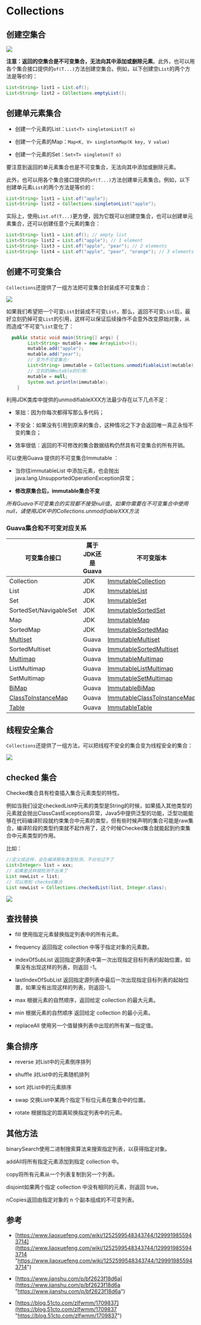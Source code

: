 # Collections

## 创建空集合

![](https://tva1.sinaimg.cn/large/e6c9d24ely1h0zybqtlb9j20v80av0ui.jpg)

**注意：返回的空集合是不可变集合，无法向其中添加或删除元素**。此外，也可以用各个集合接口提供的`of(T...)`方法创建空集合。例如，以下创建空`List`的两个方法是等价的：

```java
List<String> list1 = List.of();
List<String> list2 = Collections.emptyList();
```

## 创建单元素集合

*   创建一个元素的List：`List<T> singletonList(T o)`

*   创建一个元素的Map：`Map<K, V> singletonMap(K key, V value)`

*   创建一个元素的Set：`Set<T> singleton(T o)`

要注意到返回的单元素集合也是不可变集合，无法向其中添加或删除元素。

此外，也可以用各个集合接口提供的`of(T...)`方法创建单元素集合。例如，以下创建单元素`List`的两个方法是等价的：

```java
List<String> list1 = List.of("apple");
List<String> list2 = Collections.singletonList("apple");
```

实际上，使用`List.of(T...)`更方便，因为它既可以创建空集合，也可以创建单元素集合，还可以创建任意个元素的集合：

```java
List<String> list1 = List.of(); // empty list
List<String> list2 = List.of("apple"); // 1 element
List<String> list3 = List.of("apple", "pear"); // 2 elements
List<String> list4 = List.of("apple", "pear", "orange"); // 3 elements
```

## 创建不可变集合

`Collections`还提供了一组方法把可变集合封装成不可变集合：

![](https://tva1.sinaimg.cn/large/e6c9d24ely1h0zymcl3cdj20yx09276i.jpg)

如果我们希望把一个可变`List`封装成不可变`List`，那么，返回不可变`List`后，最好立刻扔掉可变`List`的引用，这样可以保证后续操作不会意外改变原始对象，从而造成“不可变”`List`变化了：

```java
  public static void main(String[] args) {
        List<String> mutable = new ArrayList<>();
        mutable.add("apple");
        mutable.add("pear");
        // 变为不可变集合:
        List<String> immutable = Collections.unmodifiableList(mutable);
        // 立刻扔掉mutable的引用:
        mutable = null;
        System.out.println(immutable);
    }
```

利用JDK类库中提供的unmodifiableXXX方法最少存在以下几点不足：

*   笨拙：因为你每次都得写那么多代码；

*   不安全：如果没有引用到原来的集合，这种情况之下才会返回唯一真正永恒不变的集合；

*   效率很低：返回的不可修改的集合数据结构仍然具有可变集合的所有开销。

可以使用Guava 提供的不可变集合Immutable ：

*   当你往immutableList 中添加元素，也会抛出java.lang.UnsupportedOperationException异常；

*   **修改原集合后，immutable集合不变**

*所有Guava不可变集合的实现都不接受null值*，*如果你需要在不可变集合中使用null，请使用JDK中的Collections.unmodifiableXXX方法*

### Guava集合和不可变对应关系

| **可变集合接口**                                                                                                                              | **属于JDK还是Guava** | **不可变版本**                                                                                                                                                                                      |
| --------------------------------------------------------------------------------------------------------------------------------------- | ---------------- | ---------------------------------------------------------------------------------------------------------------------------------------------------------------------------------------------- |
| Collection                                                                                                                              | JDK              | [ImmutableCollection](http://docs.guava-libraries.googlecode.com/git-history/release/javadoc/com/google/common/collect/ImmutableCollection.html "ImmutableCollection")                         |
| List                                                                                                                                    | JDK              | [ImmutableList](http://docs.guava-libraries.googlecode.com/git-history/release/javadoc/com/google/common/collect/ImmutableList.html "ImmutableList")                                           |
| Set                                                                                                                                     | JDK              | [ImmutableSet](http://docs.guava-libraries.googlecode.com/git-history/release/javadoc/com/google/common/collect/ImmutableSet.html "ImmutableSet")                                              |
| SortedSet/NavigableSet                                                                                                                  | JDK              | [ImmutableSortedSet](http://docs.guava-libraries.googlecode.com/git-history/release/javadoc/com/google/common/collect/ImmutableSortedSet.html "ImmutableSortedSet")                            |
| Map                                                                                                                                     | JDK              | [ImmutableMap](http://docs.guava-libraries.googlecode.com/git-history/release/javadoc/com/google/common/collect/ImmutableMap.html "ImmutableMap")                                              |
| SortedMap                                                                                                                               | JDK              | [ImmutableSortedMap](http://docs.guava-libraries.googlecode.com/git-history/release/javadoc/com/google/common/collect/ImmutableSortedMap.html "ImmutableSortedMap")                            |
| [Multiset](http://code.google.com/p/guava-libraries/wiki/NewCollectionTypesExplained#Multiset "Multiset")                               | Guava            | [ImmutableMultiset](http://docs.guava-libraries.googlecode.com/git-history/release/javadoc/com/google/common/collect/ImmutableMultiset.html "ImmutableMultiset")                               |
| SortedMultiset                                                                                                                          | Guava            | [ImmutableSortedMultiset](http://docs.guava-libraries.googlecode.com/git-history/release12/javadoc/com/google/common/collect/ImmutableSortedMultiset.html "ImmutableSortedMultiset")           |
| [Multimap](http://code.google.com/p/guava-libraries/wiki/NewCollectionTypesExplained#Multimap "Multimap")                               | Guava            | [ImmutableMultimap](http://docs.guava-libraries.googlecode.com/git-history/release/javadoc/com/google/common/collect/ImmutableMultimap.html "ImmutableMultimap")                               |
| ListMultimap                                                                                                                            | Guava            | [ImmutableListMultimap](http://docs.guava-libraries.googlecode.com/git-history/release/javadoc/com/google/common/collect/ImmutableListMultimap.html "ImmutableListMultimap")                   |
| SetMultimap                                                                                                                             | Guava            | [ImmutableSetMultimap](http://docs.guava-libraries.googlecode.com/git-history/release/javadoc/com/google/common/collect/ImmutableSetMultimap.html "ImmutableSetMultimap")                      |
| [BiMap](http://code.google.com/p/guava-libraries/wiki/NewCollectionTypesExplained#BiMap "BiMap")                                        | Guava            | [ImmutableBiMap](http://docs.guava-libraries.googlecode.com/git-history/release/javadoc/com/google/common/collect/ImmutableBiMap.html "ImmutableBiMap")                                        |
| [ClassToInstanceMap](http://code.google.com/p/guava-libraries/wiki/NewCollectionTypesExplained#ClassToInstanceMap "ClassToInstanceMap") | Guava            | [ImmutableClassToInstanceMap](http://docs.guava-libraries.googlecode.com/git-history/release/javadoc/com/google/common/collect/ImmutableClassToInstanceMap.html "ImmutableClassToInstanceMap") |
| [Table](http://code.google.com/p/guava-libraries/wiki/NewCollectionTypesExplained#Table "Table")                                        | Guava            | [ImmutableTable](http://docs.guava-libraries.googlecode.com/git-history/release/javadoc/com/google/common/collect/ImmutableTable.html "ImmutableTable")                                        |

## 线程安全集合

`Collections`还提供了一组方法，可以把线程不安全的集合变为线程安全的集合：

![](https://tva1.sinaimg.cn/large/e6c9d24ely1h0zz4oj14vj213p08ydi6.jpg)

## checked 集合

Checked集合具有检查插入集合元素类型的特性。

例如当我们设定checkedList中元素的类型是String的时候，如果插入其他类型的元素就会抛出ClassCastExceptions异常，Java5中提供泛型的功能，泛型功能能够在代码编译阶段就约束集合中元素的类型，但有些时候声明的集合可能是raw集合，编译阶段的类型约束就不起作用了，这个时候Checked集合就能起到约束集合中元素类型的作用。

比如：

```java
//定义成这样，会在编译期有类型检测，不对也过不了
List<Integer> list = xxx;
// 如果是这样就检测不出来了
List newList = list;
// 可以用到 checked集合
List newList = Collections.checkedList(list, Integer.class);


```

![](https://tva1.sinaimg.cn/large/e6c9d24ely1h0zzjbts7sj21060abmzw.jpg)

## 查找替换&#x20;

*   fill 使用指定元素替换指定列表中的所有元素。

*   frequency 返回指定 collection 中等于指定对象的元素数。

*   indexOfSubList 返回指定源列表中第一次出现指定目标列表的起始位置，如果没有出现这样的列表，则返回 -1。

*   lastIndexOfSubList 返回指定源列表中最后一次出现指定目标列表的起始位置，如果没有出现这样的列表，则返回-1。

*   max 根据元素的自然顺序，返回给定 collection 的最大元素。

*   min 根据元素的自然顺序 返回给定 collection 的最小元素。

*   replaceAll 使用另一个值替换列表中出现的所有某一指定值。

## 集合排序

*   reverse 对List中的元素倒序排列

*   shuffle 对List中的元素随机排列

*   sort 对List中的元素排序

*   swap 交换List中某两个指定下标位元素在集合中的位置。

*   rotate 根据指定的距离轮换指定列表中的元素。

## 其他方法

binarySearch使用二进制搜索算法来搜索指定列表，以获得指定对象。

addAll将所有指定元素添加到指定 collection 中。

copy将所有元素从一个列表复制到另一个列表。

disjoint如果两个指定 collection 中没有相同的元素，则返回 true。

nCopies返回由指定对象的 n 个副本组成的不可变列表。

## 参考

*   [https://www.liaoxuefeng.com/wiki/1252599548343744/1299919855943714](https://www.liaoxuefeng.com/wiki/1252599548343744/1299919855943714 "https://www.liaoxuefeng.com/wiki/1252599548343744/1299919855943714")

*   [https://www.jianshu.com/p/bf2623f18d6a](https://www.jianshu.com/p/bf2623f18d6a "https://www.jianshu.com/p/bf2623f18d6a")

*   [https://blog.51cto.com/zlfwmm/1709837](https://blog.51cto.com/zlfwmm/1709837 "https://blog.51cto.com/zlfwmm/1709837")
